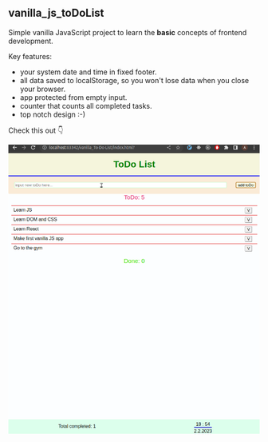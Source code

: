 ## vanilla_js_toDoList
Simple vanilla JavaScript project to learn the **basic** concepts of frontend development.

Key features:

- your system date and time in fixed footer.
- all data saved to localStorage, so you won't lose data when you close your browser.
- app protected from empty input.
- counter that counts all completed tasks.
- top notch design :-)

Check this out :point_down:

![](demo.gif)
